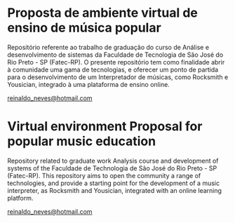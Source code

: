 # Proposta de ambiente virtual de ensino de música popular
Repositório referente ao trabalho de graduação do curso de Análise e desenvolvimento de sistemas da Faculdade de Tecnologia de São José do Rio Preto - SP (Fatec-RP).
O presente repositório tem como finalidade abrir à comunidade uma gama de tecnologias, e oferecer um ponto de partida para o desenvolvimento de um Interpretador de músicas, como Rocksmith e Yousician, integrado à uma plataforma de ensino online.

reinaldo_neves@hotmail.com

# Virtual environment Proposal for popular music education
Repository related to graduate work Analysis course and development of systems of the Faculdade de Technologia de São José do Rio Preto - SP (Fatec-RP).
This repository aims to open the community a range of technologies, and provide a starting point for the development of a music interpreter, as Rocksmith and Yousician, integrated with an online learning platform.

reinaldo_neves@hotmail.com
